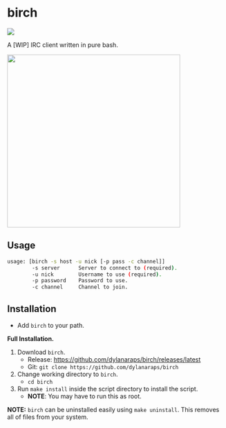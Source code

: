 # birch

<a href="https://travis-ci.org/dylanaraps/birch"><img src="https://travis-ci.org/dylanaraps/birch.svg?branch=master"></a>

A [WIP] IRC client written in pure bash.

<img src="https://i.imgur.com/AbeKUg4.jpg" width="400px">

## Usage

```sh
usage: [birch -s host -u nick [-p pass -c channel]]
        -s server      Server to connect to (required).
        -u nick        Username to use (required).
        -p password    Password to use.
        -c channel     Channel to join.
```

## Installation

- Add `birch` to your path.

**Full Installation.**

1. Download `birch`.
    - Release: https://github.com/dylanaraps/birch/releases/latest
    - Git: `git clone https://github.com/dylanaraps/birch`
2. Change working directory to `birch`.
    - `cd birch`
3. Run `make install` inside the script directory to install the script.
    - **NOTE**: You may have to run this as root.

**NOTE:** `birch` can be uninstalled easily using `make uninstall`. This removes all of files from your system.

